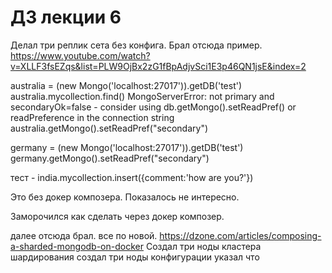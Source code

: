 # ДЗ лекции 6

Делал три реплик сета без конфига.
Брал отсюда пример. https://www.youtube.com/watch?v=XLLF3fsEZqs&list=PLW9OjBx2zG1fBpAdjvSci1E3p46QN1jsE&index=2

australia = (new Mongo('localhost:27017')).getDB('test')
australia.mycollection.find()
MongoServerError: not primary and secondaryOk=false - consider using db.getMongo().setReadPref() or readPreference in the connection string
australia.getMongo().setReadPref("secondary")

germany = (new Mongo('localhost:27017')).getDB('test')
germany.getMongo().setReadPref("secondary")

тест - india.mycollection.insert({comment:'how are you?'})

Это без докер композера. Показалось не интересно.

Заморочился как сделать через докер композер.

далее отсюда брал. все по новой.
https://dzone.com/articles/composing-a-sharded-mongodb-on-docker
Создал три ноды кластера шардирования
создал три ноды конфигурации
указал что 
